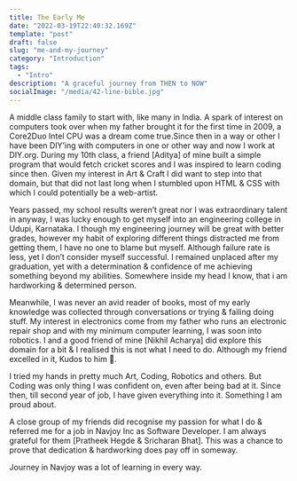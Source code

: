 ```yaml
---
title: The Early Me
date: "2022-03-19T22:40:32.169Z"
template: "post"
draft: false
slug: "me-and-my-journey"
category: "Introduction"
tags:
  - "Intro"
description: "A graceful journey from THEN to NOW"
socialImage: "/media/42-line-bible.jpg"
---
```


A middle class family to start with, like many in India. A spark of interest on computers took over when my father brought it for the first time in 2009, a Core2Duo Intel CPU was a dream come true.Since then in a way or other I have been DIY’ing with computers in one or other way and now I work at DIY.org. During my 10th class, a friend [Aditya] of mine built a simple program that would fetch cricket scores and I was inspired to learn coding since then. Given my interest in Art & Craft I did want to step into that domain, but that did not last long when I stumbled upon HTML & CSS with which I could potentially be a web-artist.

Years passed, my school results weren’t great nor I was extraordinary talent in anyway, I was lucky enough to get myself into an engineering college in Udupi, Karnataka. I though my engineering journey will be great with better grades, however my habit of exploring different things distracted me from getting them, I have no one to blame but myself. Although failure rate is less, yet I don’t consider myself successful. I remained unplaced after my graduation, yet with a determination & confidence of me achieving something beyond my abilities. Somewhere inside my head I know, that i am hardworking & determined person.

Meanwhile, I was never an avid reader of books, most of my early knowledge was collected through conversations or trying & failing doing stuff. My interest in electronics come from my father who runs an electronic repair shop and with my minimum computer learning, I was soon into robotics. I and a good friend of mine [Nikhil Acharya] did explore this domain for a bit & I realised this is not what I need to do. Although my friend excelled in it, Kudos to him 🎉.

I tried my hands in pretty much Art, Coding, Robotics and others. But Coding was only thing I was confident on, even after being bad at it. Since then, till second year of job, I have given everything into it. Something I am proud about.

A close group of my friends did recognise my passion for what I do & referred me for a job in Navjoy Inc as Software Developer. I am always grateful for them [Pratheek Hegde & Sricharan Bhat]. This was a chance to prove that dedication & hardworking does pay off in someway.

Journey in Navjoy was a lot of learning in every way.
